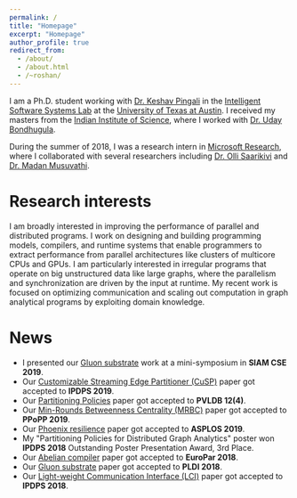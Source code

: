 ```yaml
---
permalink: /
title: "Homepage"
excerpt: "Homepage"
author_profile: true
redirect_from: 
  - /about/
  - /about.html
  - /~roshan/
---
```


I am a Ph.D. student working with [Dr. Keshav Pingali](https://www.cs.utexas.edu/~pingali/) in the [Intelligent Software Systems Lab](http://iss.ices.utexas.edu/) at the [University of Texas at Austin](https://www.cs.utexas.edu/). I received my masters from the [Indian Institute of Science](http://www.csa.iisc.ac.in/), where I worked with [Dr. Uday Bondhugula](http://drona.csa.iisc.ernet.in/~uday/).

During the summer of 2018, I was a research intern in [Microsoft Research](https://www.microsoft.com/en-us/research/group/research-in-software-engineering-rise/), where I collaborated with several researchers including [Dr. Olli Saarikivi](https://www.microsoft.com/en-us/research/people/olsaarik/) and [Dr. Madan Musuvathi](https://www.microsoft.com/en-us/research/people/madanm/).

# Research interests

I am broadly interested in improving the performance of parallel and distributed programs. I work on designing and building programming models, compilers, and runtime systems that enable programmers to extract performance from parallel architectures like clusters of multicore CPUs and GPUs. I am particularly interested in irregular programs that operate on big unstructured data like large graphs, where the parallelism and synchronization are driven by the input at runtime. My recent work is focused on optimizing communication and scaling out computation in graph analytical programs by exploiting domain knowledge.

# News

* I presented our [Gluon substrate](https://roshandathathri.github.io/publication/2018-pldi) work at a mini-symposium in **SIAM CSE 2019**.
* Our [Customizable Streaming Edge Partitioner (CuSP)](https://roshandathathri.github.io/publication/2019-ipdps) paper got accepted to **IPDPS 2019**.
* Our [Partitioning Policies](https://roshandathathri.github.io/publication/2018-vldb) paper got accepted to **PVLDB 12(4)**.
* Our [Min-Rounds Betweenness Centrality (MRBC)](https://roshandathathri.github.io/publication/2019-ppopp) paper got accepted to **PPoPP 2019**.
* Our [Phoenix resilience](https://roshandathathri.github.io/publication/2019-asplos) paper got accepted to **ASPLOS 2019**.
* My "Partitioning Policies for Distributed Graph Analytics" poster won **IPDPS 2018** Outstanding Poster Presentation Award, 3rd Place.
* Our [Abelian compiler](https://roshandathathri.github.io/publication/2018-europar) paper got accepted to **EuroPar 2018**.
* Our [Gluon substrate](https://roshandathathri.github.io/publication/2018-pldi) paper got accepted to **PLDI 2018**.
* Our [Light-weight Communication Interface (LCI)](https://roshandathathri.github.io/publication/2018-ipdps) paper got accepted to **IPDPS 2018**.
